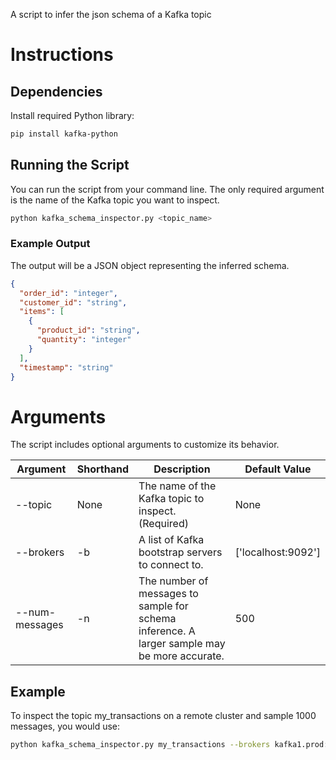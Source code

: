 
A script to infer the json schema of a Kafka topic

# Instructions

## Dependencies 

Install required Python library:

```Bash
pip install kafka-python
```

## Running the Script

You can run the script from your command line. The only required argument is the name of the Kafka topic you want to inspect.

```Bash
python kafka_schema_inspector.py <topic_name>
```

### Example Output
The output will be a JSON object representing the inferred schema.

```JSON
{
  "order_id": "integer",
  "customer_id": "string",
  "items": [
    {
      "product_id": "string",
      "quantity": "integer"
    }
  ],
  "timestamp": "string"
}
```

# Arguments

The script includes optional arguments to customize its behavior.

| Argument | Shorthand | Description | Default Value | 
| ---------| --------- | ------------| --------------| 
| --topic  |	None |	The name of the Kafka topic to inspect. (Required) |	None | 
| --brokers	| -b |	A list of Kafka bootstrap servers to connect to. |	['localhost:9092'] | 
| --num-messages | -n | The number of messages to sample for schema inference. A larger sample may be more accurate. | 	500| 

## Example
To inspect the topic my_transactions on a remote cluster and sample 1000 messages, you would use:

```Bash
python kafka_schema_inspector.py my_transactions --brokers kafka1.prod:9092 kafka2.prod:9092 -n 1000
```
